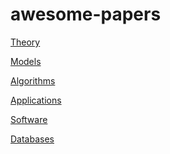 # awesome-papers

[Theory](https://github.com/YannisPantazis/awesome-papers/tree/main/theory/readme.md) <br>

[Models](https://github.com/YannisPantazis/awesome-papers/tree/main/models/readme.md) <br>

[Algorithms](https://github.com/YannisPantazis/awesome-papers/tree/main/algorithms/readme.md) <br>

[Applications](https://github.com/YannisPantazis/awesome-papers/tree/main/applications/readme.md) <br>

[Software](https://github.com/YannisPantazis/awesome-papers/tree/main/software/readme.md) <br>

[Databases](https://github.com/YannisPantazis/awesome-papers/tree/main/databases/readme.md) <br>
